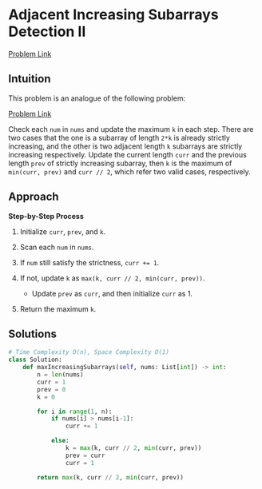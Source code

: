 **Adjacent Increasing Subarrays Detection II**
=
[Problem Link](https://leetcode.com/problems/adjacent-increasing-subarrays-detection-ii/description)

## Intuition
This problem is an analogue of the following problem:

[Problem Link](https://leetcode.com/problems/adjacent-increasing-subarrays-detection-i/description)

Check each `num` in `nums` and update the maximum `k` in each step. There are two cases that the one is a subarray of 
length `2*k` is already strictly increasing, and the other is two adjacent length `k` subarrays are strictly 
increasing respectively. Update the current length `curr` and the previous length `prev` of strictly increasing 
subarray, then `k` is the maximum of `min(curr, prev)` and `curr // 2`, which refer two valid cases, respectively.

## Approach
**Step-by-Step Process**

1. Initialize `curr`, `prev`, and `k`.

2. Scan each `num` in `nums`.

3. If `num` still satisfy the strictness, `curr += 1`.

4. If not, update `k` as `max(k, curr // 2, min(curr, prev))`.
    - Update `prev` as `curr`, and then initialize `curr` as 1.
  
5. Return the maximum `k`.
  
## Solutions
```python
# Time Complexity O(n), Space Complexity O(1)
class Solution:
    def maxIncreasingSubarrays(self, nums: List[int]) -> int:
        n = len(nums)
        curr = 1
        prev = 0
        k = 0

        for i in range(1, n):
            if nums[i] > nums[i-1]:
                curr += 1

            else:
                k = max(k, curr // 2, min(curr, prev))
                prev = curr
                curr = 1

        return max(k, curr // 2, min(curr, prev))
```
